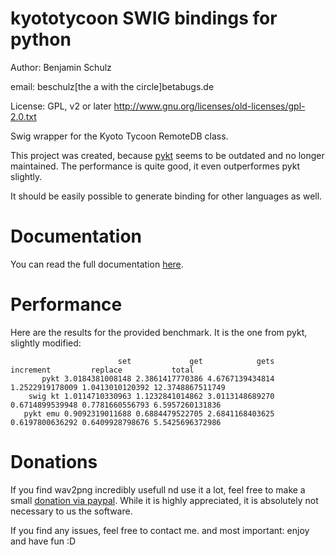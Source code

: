 # kyototycoon SWIG bindings for python

Author: Benjamin Schulz

email: beschulz[the a with the circle]betabugs.de  

License: GPL, v2 or later
	http://www.gnu.org/licenses/old-licenses/gpl-2.0.txt

Swig wrapper for the Kyoto Tycoon RemoteDB class.

This project was created, because [pykt](https://github.com/mopemope/pykt) seems to be outdated and no longer maintained. The performance is quite good, it even outperformes pykt slightly.

It should be easily possible to generate binding for other languages as well.

# Documentation

You can read the full documentation [here](http://beschulz.github.com/kyototycoon/).

# Performance

Here are the results for the provided benchmark. It is the one from pykt, slightly modified:

                            set	            get	           gets	      increment	        replace	          total
           pykt 3.0184381008148 2.3861417770386 4.6767139434814 1.2522919178009 1.0413010120392 12.3748867511749
        swig kt 1.0114710330963 1.1232841014862 3.0113148689270 0.6714899539948 0.7781660556793 6.5957260131836
       pykt emu 0.9092319011688 0.6884479522705 2.6841168403625 0.6197800636292 0.6409928798676 5.5425696372986

# Donations
If you find wav2png incredibly usefull nd use it a lot, feel free to make a small [donation via paypal](http://goo.gl/Ey2Bp).
While it is highly appreciated, it is absolutely not necessary to us the software.

If you find any issues, feel free to contact me.
and most important: enjoy and have fun :D